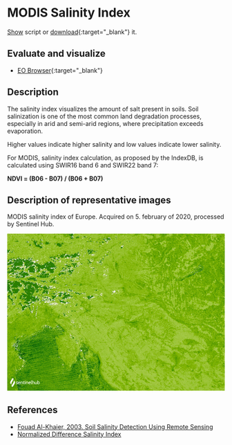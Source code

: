 # MODIS Salinity Index
<a href="#" id='togglescript'>Show</a> script or [download](script.js){:target="_blank"} it.
<div id='script_view' style="display:none">
{% highlight javascript %}
      {% include_relative script.js %}
{% endhighlight %}
</div>

## Evaluate and visualize

- [EO Browser](https://sentinelshare.page.link/sBwx){:target="_blank"}   

## Description

The salinity index visualizes the amount of salt present in soils. Soil salinization is one of the most common land degradation processes, especially in arid and semi-arid regions, where precipitation exceeds evaporation.

Higher values indicate higher salinity and low values indicate lower salinity.

For MODIS, salinity index calculation, as proposed by the IndexDB, is calculated using SWIR16 band 6 and SWIR22 band 7: 

**NDVI = (B06 - B07) / (B06 + B07)**

## Description of representative images

MODIS salinity index of Europe. Acquired on 5. february of 2020, processed by Sentinel Hub. 

![L8 NDVI](fig/fig1.png)

## References

- [Fouad Al-Khaier, 2003. Soil Salinity Detection Using Remote Sensing](https://webapps.itc.utwente.nl/librarywww/papers_2003/msc/wrem/khaier.pdf)
- [Normalized Difference Salinity Index](https://www.indexdatabase.de/db/i-single.php?id=57)


 
